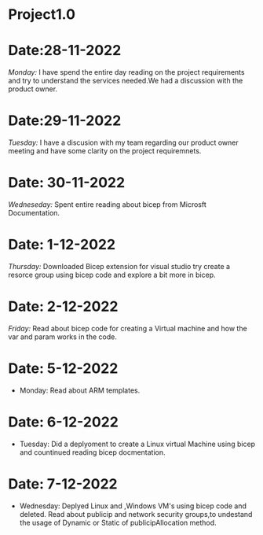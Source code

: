 # Project1.0

# Date:28-11-2022
*Monday:* I have spend the entire day reading on the project requirements and try to understand the services needed.We had a discussion with the product owner.

# Date:29-11-2022
*Tuesday:* I have a discusion with my team regarding our product owner meeting and have some clarity on the project requiremnets.

# Date: 30-11-2022
*Wedneseday:* Spent entire reading about bicep from Microsft Documentation.

# Date: 1-12-2022
*Thursday:* Downloaded Bicep extension for visual studio try create a resorce group using bicep code and explore a bit more in bicep.

# Date: 2-12-2022
*Friday:* Read about bicep code for creating a Virtual machine and how the var and param works in the code.

# Date: 5-12-2022
- Monday: Read about ARM templates.

# Date: 6-12-2022
- Tuesday: Did a deplyoment to create a Linux virtual Machine using bicep and countinued reading bicep docmentation.

# Date: 7-12-2022
- Wednesday: Deplyed Linux and ,Windows VM's using bicep code and deleted. Read about publicip and network security groups,to undestand the usage of Dynamic or Static of publicipAllocation method.  
